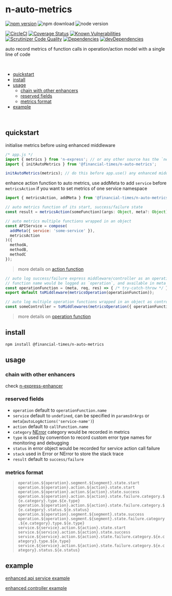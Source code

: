 # n-auto-metrics

[![npm version](https://badge.fury.io/js/%40financial-times%2Fn-auto-metrics.svg)](https://badge.fury.io/js/%40financial-times%2Fn-auto-metrics)
![npm download](https://img.shields.io/npm/dm/@financial-times/n-auto-metrics.svg)
![node version](https://img.shields.io/node/v/@financial-times/n-auto-metrics.svg)

[![CircleCI](https://circleci.com/gh/Financial-Times/n-auto-metrics.svg?style=shield)](https://circleci.com/gh/Financial-Times/n-auto-metrics)
[![Coverage Status](https://coveralls.io/repos/github/Financial-Times/n-auto-metrics/badge.svg?branch=master)](https://coveralls.io/github/Financial-Times/n-auto-metrics?branch=master) 
[![Known Vulnerabilities](https://snyk.io/test/github/Financial-Times/n-auto-metrics/badge.svg)](https://snyk.io/test/github/Financial-Times/n-auto-metrics)
[![Scrutinizer Code Quality](https://scrutinizer-ci.com/g/Financial-Times/n-auto-metrics/badges/quality-score.png?b=master)](https://scrutinizer-ci.com/g/Financial-Times/n-auto-metrics/?branch=master)
[![Dependencies](https://david-dm.org/Financial-Times/n-auto-metrics.svg)](https://david-dm.org/Financial-Times/n-auto-metrics)
[![devDependencies](https://david-dm.org/Financial-Times/n-auto-metrics/dev-status.svg)](https://david-dm.org/Financial-Times/n-auto-metrics?type=dev)

auto record metrics of function calls in operation/action model with a single line of code

<br>

- [quickstart](#quickstart)
- [install](#install)
- [usage](#usage)
   * [chain with other enhancers](#chain-with-other-enhancers)
   * [reserved fields](#reserved-fields)
   * [metrics format](#metrics-format)
- [example](#example)

<br>

## quickstart

initialise metrics before using enhanced middleware

```js
/* app.js */
import { metrics } from 'n-express'; // or any other source has the `next-metrics` instance
import { initAutoMetrics } from '@financial-times/n-auto-metrics';

initAutoMetrics(metrics); // do this before app.use() any enhanced middleware/controller
```

enhance action function to auto metrics,  use addMeta to add `service` before `metricsAction` if you want to set metrics of one service namespace

```js
import { metricsAction, addMeta } from '@financial-times/n-auto-metrics';

// auto metrics function of its start, success/failure state
const result = metricsAction(someFunction)(args: Object, meta?: Object);

// auto metrics multiple functions wrapped in an object
const APIService = compose(
  addMeta({ service: 'some-service' }),
  metricsAction
)({ 
  methodA, 
  methodB, 
  methodC 
});
```
> more details on [action function](https://github.com/financial-Times/n-express-enhancer#action-function)


```js
// auto log success/failure express middleware/controller as an operation function 
// function name would be logged as `operation`, and available in meta
const operationFunction = (meta, req, res) => { /* try-catch-throw */ };
export default toMiddleware(metricsOperation(operationFunction));

// auto log multiple operation functions wrapped in an object as controller
const someController = toMiddlewares(metricsOperation({ operationFunctionA, operationFuncitonB }));
```
> more details on [operation function](https://github.com/financial-Times/n-express-enhancer#operation-function)

## install
```shell
npm install @financial-times/n-auto-metrics
```

## usage

### chain with other enhancers

check [n-express-enhancer](https://github.com/Financial-Times/n-express-enhancer/blob/master/README.md#chain-a-series-of-enhancers)

### reserved fields

* `operation` default to `operationFunction.name`
* `service` default to `undefined`, can be specified in `paramsOrArgs` or `meta`(`autoLogActions('service-name')`)
* `action` default to `callFunction.name`
* `category` [NError](https://github.com/financial-times/n-error) category would be recorded in metrics
* `type` is used by convention to record custom error type names for monitoring and debugging
* `status` in error object would be recorded for service action call failure
* `stack` used in Error or NError to store the stack trace
* `result` default to `success/failure`

### metrics format

> `operation.${operation}.segment.${segment}.state.start`
> `operation.${operation}.action.${action}.state.start`
> `operation.${operation}.action.${action}.state.success`
> `operation.${operation}.action.${action}.state.failure.category.${e.category}.type.${e.type}`
> `operation.${operation}.action.${action}.state.failure.category.${e.category}.status.${e.status}`
> `operation.${operation}.segment.${segment}.state.success`
> `operation.${operation}.segment.${segment}.state.failure.category.${e.category}.type.${e.type}`
> `service.${service}.action.${action}.state.start`
> `service.${service}.action.${action}.state.success`
> `service.${service}.action.${action}.state.failure.category.${e.category}.type.${e.type}`
> `service.${service}.action.${action}.state.failure.category.${e.category}.status.${e.status}`


## example

[enhanced api service example](https://github.com/Financial-Times/newspaper-mma/blob/master/server/apis/newspaper-info-svc.js)

[enhanced controller example](https://github.com/Financial-Times/newspaper-mma/blob/master/server/routes/delivery-address/controller.js)
